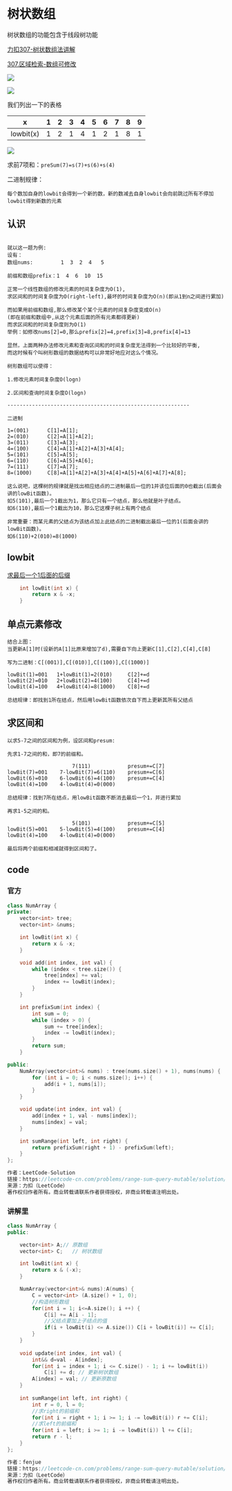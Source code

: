 # 树状数组

树状数组的功能包含于线段树功能

[力扣307-树状数组法讲解](https://leetcode-cn.com/problems/range-sum-query-mutable/solution/by-fenjue-ewfb/)

[307.区域检索-数组可修改](../../LeetCode/307.区域和检索-数组可修改.cpp)

![](_attachments/old/2022-04-09-15-15-53.png)

![](_attachments/old/2022-04-09-15-15-41.png)


我们列出一下的表格

| x         | 1   | 2   | 3   | 4   | 5   | 6   | 7   | 8   | 9   |
| --------- | --- | --- | --- | --- | --- | --- | --- | --- | --- |
| lowbit(x) | 1   | 2   | 1   | 4   | 1   | 2   | 1   | 8   | 1   |

![](_attachments/old/2022-04-09-15-59-01.png)

求前7项和：`preSum(7)=s(7)+s(6)+s(4)`

二进制规律：
```
每个数加自身的lowbit会得到一个新的数，新的数减去自身lowbit会向前跳过所有不停加lowbit得到新数的元素
```

## 认识
```

就以这一题为例:
设有：
数组nums:         1  3  2  4   5

前缀和数组prefix：1  4  6  10  15

正常一个线性数组的修改元素的时间复杂度为O(1),
求区间和的时间复杂度为O(right-left),最坏的时间复杂度为O(n)(即从1到n之间进行累加)

而如果用前缀和数组,那么修改某个某个元素的时间复杂度变成O(n)
(即在前缀和数组中,从这个元素后面的所有元素都得更新)
而求区间和的时间复杂度则为O(1)
举例：如修改nums[2]=0,那么prefix[2]=4,prefix[3]=8,prefix[4]=13

显然，上面两种办法修改元素和查询区间和的时间复杂度无法得到一个比较好的平衡,
而这时候有个叫树形数组的数据结构可以非常好地应对这么个情况。

树形数组可以使得：

1.修改元素时间复杂度O(logn)

2.区间和查询时间复杂度O(logn)

-----------------------------------------------------------

二进制

1=(001)      C[1]=A[1];
2=(010)      C[2]=A[1]+A[2];
3=(011)      C[3]=A[3];
4=(100)      C[4]=A[1]+A[2]+A[3]+A[4];
5=(101)      C[5]=A[5];
6=(110)      C[6]=A[5]+A[6];
7=(111)      C[7]=A[7];
8=(1000)     C[8]=A[1]+A[2]+A[3]+A[4]+A[5]+A[6]+A[7]+A[8];

这么说吧，这棵树的规律就是找出相应结点的二进制最后一位的1并该位后面的0也截出(后面会讲的lowBit函数)。
如5(101),最后一个1截出为1，那么它只有一个结点，那么他就是叶子结点。
如6(110),最后一个1截出为10，那么它这棵子树上有两个结点

非常重要：而某元素的父结点为该结点加上此结点的二进制截出最后一位的1(后面会讲的lowBit函数)。
如6(110)+2(010)=8(1000)
```

## lowbit
[求最后一个1后面的后缀](求最后一个1后面的后缀.md)
```cpp
    int lowBit(int x) {
        return x & -x;
    }
```

## 单点元素修改
```
结合上图： 
当更新A[1]时(设新的A[1]比原来增加了d),需要自下向上更新C[1],C[2],C[4],C[8]

写为二进制：C[(001)],C[(010)],C[(100)],C[(1000)]
 
lowBit(1)=001   1+lowBit(1)=2(010)     C[2]+=d
lowBit(2)=010   2+lowBit(2)=4(100)     C[4]+=d
lowBit(4)=100   4+lowBit(4)=8(1000)    C[8]+=d

总结规律：即找到1所在结点，然后用lowBit函数依次自下而上更新其所有父结点
```

## 求区间和
```
以求5-7之间的区间和为例，设区间和presum:

先求1-7之间的和，即7的前缀和。

                     7(111)            presum+=C[7]
lowBit(7)=001    7-lowBit(7)=6(110)    presum+=C[6]
lowBit(6)=010    6-lowBit(6)=4(100)    presum+=C[4]
lowBit(4)=100    4-lowBit(4)=0(000) 

总结规律：找到7所在结点，用lowBit函数不断消去最后一个1，并进行累加

再求1-5之间的和。

                     5(101)            presum+=C[5]
lowBit(5)=001    5-lowBit(5)=4(100)    presum+=C[4]
lowBit(4)=100    4-lowBit(4)=0(000) 

最后将两个前缀和相减就得到区间和了。
```


## code
### 官方
```cpp
class NumArray {
private:
    vector<int> tree;
    vector<int> &nums;

    int lowBit(int x) {
        return x & -x;
    }

    void add(int index, int val) {
        while (index < tree.size()) {
            tree[index] += val;
            index += lowBit(index);
        }
    }

    int prefixSum(int index) {
        int sum = 0;
        while (index > 0) {
            sum += tree[index];
            index -= lowBit(index);
        }
        return sum;
    }

public:
    NumArray(vector<int>& nums) : tree(nums.size() + 1), nums(nums) {
        for (int i = 0; i < nums.size(); i++) {
            add(i + 1, nums[i]);
        }
    }

    void update(int index, int val) {
        add(index + 1, val - nums[index]);
        nums[index] = val;
    }

    int sumRange(int left, int right) {
        return prefixSum(right + 1) - prefixSum(left);
    }
};

作者：LeetCode-Solution
链接：https://leetcode-cn.com/problems/range-sum-query-mutable/solution/qu-yu-he-jian-suo-shu-zu-ke-xiu-gai-by-l-76xj/
来源：力扣（LeetCode）
著作权归作者所有。商业转载请联系作者获得授权，非商业转载请注明出处。
```

### 讲解里
```cpp
class NumArray {
public:

    vector<int> A;// 原数组
    vector<int> C;   // 树状数组

    int lowBit(int x) {
        return x & (-x);
    }

    NumArray(vector<int>& nums):A(nums) {
        C = vector<int> (A.size() + 1, 0);
        //构造树形数组
        for(int i = 1; i<=A.size(); i ++) {
            C[i] += A[i - 1];
            //父结点要加上子结点的值
            if(i + lowBit(i) <= A.size()) C[i + lowBit(i)] += C[i];
        }
    }
    
    void update(int index, int val) {
        int&& d=val - A[index];
        for(int i = index + 1; i <= C.size() - 1; i += lowBit(i)) 
            C[i] += d; // 更新树状数组       
        A[index] = val; // 更新原数组
    }
    
    int sumRange(int left, int right) {
        int r = 0, l = 0;
        //求right的前缀和
        for(int i = right + 1; i >= 1; i -= lowBit(i)) r += C[i];
        //求left的前缀和
        for(int i = left; i >= 1; i -= lowBit(i)) l += C[i];
        return r - l;
    }
};

作者：fenjue
链接：https://leetcode-cn.com/problems/range-sum-query-mutable/solution/by-fenjue-ewfb/
来源：力扣（LeetCode）
著作权归作者所有。商业转载请联系作者获得授权，非商业转载请注明出处。
```
